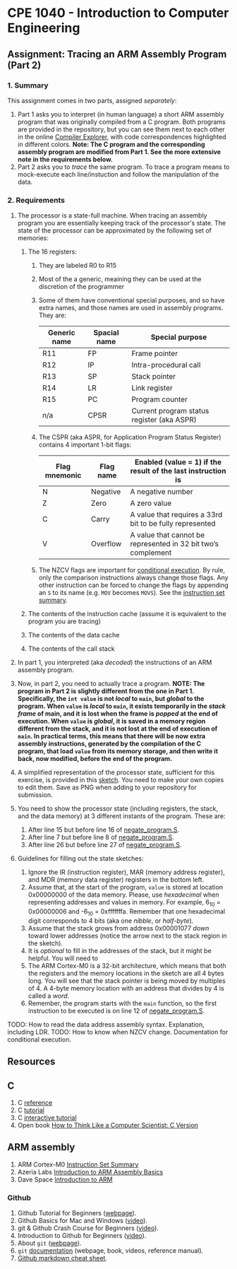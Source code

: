 # CPE 1040 - Introduction to Computer Engineering

## Assignment: Tracing an ARM Assembly Program (Part 2)

### 1. Summary

This assignment comes in two parts, assigned _separately_:
1. Part 1 asks you to interpret (in human language) a short ARM assembly program that was originally compiled from a C program. Both programs are provided in the repository, but you can see them next to each other in the online [Compiler Explorer](https://godbolt.org/z/c2FS5I), with code correspondences highlighted in different colors. **Note: The C program and the corresponding assembly program are modified from Part 1. See the more extensive note in the requirements below.**
2. Part 2 asks you to _trace_ the same  program. To trace a program means to mock-execute each line/instuction and follow the manipulation of the data.

### 2. Requirements

1. The processor is a state-full machine. When tracing an assembly program you are essentially keeping track of the processor's state. The state of the processor can be approximated by the following set of memories:

   1. The 16 registers:
      1. They are labeled R0 to R15
      2. Most of the a generic, meaining they can be used at the discretion of the programmer
      3. Some of them have conventional special purposes, and so have extra names, and those names are used in assembly programs. They are:
      
         Generic name | Spacial name | Special purpose
         --- | --- | ---
         R11 | FP | Frame pointer
         R12 | IP | Intra-procedural call
         R13 | SP | Stack pointer
         R14 | LR | Link register
         R15 | PC | Program counter
         n/a | CPSR | Current program status register (aka ASPR)
         
      4. The CSPR (aka ASPR, for Application Program Status Register) contains 4 important 1-bit flags:
      
         Flag mnemonic | Flag name | Enabled (value = 1) if the result of the last instruction is
         --- | --- | ---
         N | Negative | A negative number
         Z | Zero | A zero value
         C | Carry | A value that requires a 33rd bit to be fully represented
         V | Overflow | A value that cannot be represented in 32 bit two’s complement
         
      5. The NZCV flags are important for [conditional execution](http://infocenter.arm.com/help/index.jsp?topic=/com.arm.doc.dui0497a/BABEHFEF.html). By rule, only the comparison instructions always change those flags. Any other instruction can be forced to change the flags by appending an `S` to its name (e.g. `MOV` becomes `MOVS`). See the [instruction set summary](http://infocenter.arm.com/help/index.jsp?topic=/com.arm.doc.dui0497a/BABIHJGA.html).
      
   2. The contents of the instruction cache (assume it is equivalent to the program you are tracing)
   3. The contents of the data cache
   4. The contents of the call stack

2. In part 1, you interpreted (aka _decoded_) the instructions of an ARM assembly program.

3. Now, in part 2, you need to actually trace a program. **NOTE: The program in Part 2 is slightly different from the one in Part 1. Specifically, the `int value` is not _local_ to `main`, but _global_ to the program. When `value` is _local_ to `main`, it exists temporarily in the _stack frame_ of main, and it is lost when the frame is _popped_ at the end of execution. When `value` is _global_, it is saved in a memory region different from the stack, and it is not lost at the end of execution of `main`. In practical terms, this means that there will be now extra assembly instructions, generated by the compilation of the C program, that load `value` from its memory storage, and then write it back, now modified, before the end of the program.**

4. A simplified representation of the processor state, sufficient for this exercise, is provided in this [sketch](http://bit.ly/2MzeSEU). You need to make your own copies to edit them. Save as PNG when adding to your repository for submission.

5. You need to show the processor state (including registers, the stack, and the data memory) at 3 different instants of the program. These are:
   1. After line 15 but before line 16 of [negate_program.S](negate_program.S).
   2. After line 7 but before line 8 of [negate_program.S](negate_program.S).
   3. After line 26 but before line 27 of [negate_program.S](negate_program.S).

6. Guidelines for filling out the state sketches:
   1. Ignore the IR (instruction register), MAR (memory address register), and MDR (memory data register) registers in the bottom left.
   2. Assume that, at the start of the program, `value` is stored at location 0x00000000 of the data memory. Please, use _hexadecimal_ when representing addresses and values in memory. For example, 6<sub>10</sub> = 0x00000006 and -6<sub>10</sub> = 0xfffffffa. Remember that one hexadecimal digit corresponds to 4 bits (aka one _nibble_, or _half-byte_).
   3. Assume that the stack grows from address 0x00001077 _down_ toward lower addresses (notice the arrow next to the stack region in the sketch).
   4. It is _optional_ to fill in the addresses of the stack, but it might be helpful. You will need to 
   5. The ARM Cortex-M0 is a 32-bit architecture, which means that both the registers and the memory locations in the sketch are all 4 bytes long. You will see that the stack pointer is being moved by multiples of 4. A 4-byte memory location with an address that divides by 4 is called a _word_.
   6. Remember, the program starts with the `main` function, so the first instruction to be executed is on line 12 of [negate_program.S](negate_program.S).
   
TODO: How to read the data address assembly syntax. Explanation, including LDR.
TODO: How to know when NZCV change. Documentation for conditional execution.

## Resources

## C

1. C [reference](https://en.cppreference.com/w/c)
2. C [tutorial](https://www.cprogramming.com/tutorial/c-tutorial.html)
3. C [interactive tutorial](https://www.learn-c.org/)
4. Open book [How to Think Like a Computer Scientist: C Version](https://open.umn.edu/opentextbooks/textbooks/how-to-think-like-a-computer-scientist-c-version-1999)

## ARM assembly

1. ARM Cortex-M0 [Instruction Set Summary](http://infocenter.arm.com/help/index.jsp?topic=/com.arm.doc.dui0497a/BABIHJGA.html)
2. Azeria Labs [Introduction to ARM Assembly Basics](https://azeria-labs.com/writing-arm-assembly-part-1/)
3. Dave Space [Introduction to ARM](http://www.davespace.co.uk/arm/)

### Github

1. Github Tutorial for Beginners ([webpage](https://product.hubspot.com/blog/git-and-github-tutorial-for-beginners)).
2. Github Basics for Mac and Windows ([video](https://www.youtube.com/watch?v=0fKg7e37bQE)).
3. git & Github Crash Course for Beginners ([video](https://www.youtube.com/watch?v=SWYqp7iY_Tc)).
4. Introduction to Github for Beginners ([video](https://www.youtube.com/watch?v=fQLK8Ib_SKk)).
5. About `git` ([webpage](https://git-scm.com/about)).
6. `git` [documentation](https://git-scm.com/doc) (webpage, book, videos, reference manual).
7. [Github markdown cheat sheet](https://github.com/adam-p/markdown-here/wiki/Markdown-Cheatsheet).
